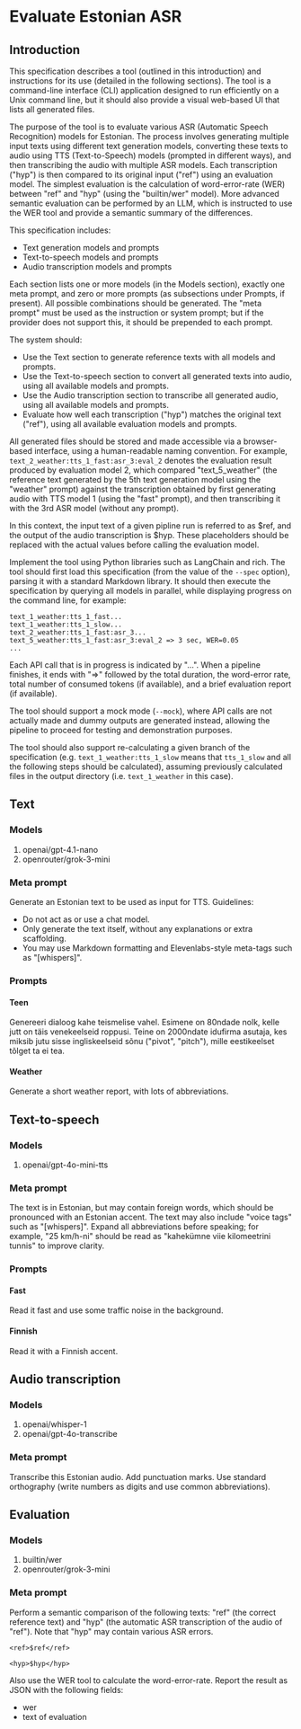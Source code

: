# Evaluate Estonian ASR

## Introduction

This specification describes a tool (outlined in this introduction) and instructions for its use (detailed in the following sections). The tool is a command-line interface (CLI) application designed to run efficiently on a Unix command line, but it should also provide a visual web-based UI that lists all generated files.

The purpose of the tool is to evaluate various ASR (Automatic Speech Recognition) models for Estonian. The process involves generating multiple input texts using different text generation models, converting these texts to audio using TTS (Text-to-Speech) models (prompted in different ways), and then transcribing the audio with multiple ASR models. Each transcription ("hyp") is then compared to its original input ("ref") using an evaluation model. The simplest evaluation is the calculation of word-error-rate (WER) between "ref" and "hyp" (using the "builtin/wer" model). More advanced semantic evaluation can be performed by an LLM, which is instructed to use the WER tool and provide a semantic summary of the differences.

This specification includes:

- Text generation models and prompts
- Text-to-speech models and prompts
- Audio transcription models and prompts

Each section lists one or more models (in the Models section), exactly one meta prompt, and zero or more prompts (as subsections under Prompts, if present). All possible combinations should be generated. The "meta prompt" must be used as the instruction or system prompt; but if the provider does not support this, it should be prepended to each prompt.

The system should:
- Use the Text section to generate reference texts with all models and prompts.
- Use the Text-to-speech section to convert all generated texts into audio, using all available models and prompts.
- Use the Audio transcription section to transcribe all generated audio, using all available models and prompts.
- Evaluate how well each transcription ("hyp") matches the original text ("ref"), using all available evaluation models and prompts.

All generated files should be stored and made accessible via a browser-based interface, using a human-readable naming convention. For example, `text_2_weather:tts_1_fast:asr_3:eval_2` denotes the evaluation result produced by evaluation model 2, which compared "text_5_weather" (the reference text generated by the 5th text generation model using the "weather" prompt) against the transcription obtained by first generating audio with TTS model 1 (using the "fast" prompt), and then transcribing it with the 3rd ASR model (without any prompt).

In this context, the input text of a given pipline run is referred to as $ref, and the output of the audio transcription is $hyp. These placeholders should be replaced with the actual values before calling the evaluation model.

Implement the tool using Python libraries such as LangChain and rich. The tool should first load this specification (from the value of the `--spec` option), parsing it with a standard Markdown library. It should then execute the specification by querying all models in parallel, while displaying progress on the command line, for example:

```
text_1_weather:tts_1_fast...
text_1_weather:tts_1_slow...
text_2_weather:tts_1_fast:asr_3...
text_5_weather:tts_1_fast:asr_3:eval_2 => 3 sec, WER=0.05
...
```

Each API call that is in progress is indicated by "...". When a pipeline finishes, it ends with "=>" followed by the total duration, the word-error rate, total number of consumed tokens (if available), and a brief evaluation report (if available).

The tool should support a mock mode (`--mock`), where API calls are not actually made and dummy outputs are generated instead, allowing the pipeline to proceed for testing and demonstration purposes.

The tool should also support re-calculating a given branch of the specification (e.g. `text_1_weather:tts_1_slow` means that `tts_1_slow` and all the following steps should be calculated), assuming previously calculated files in the output directory (i.e. `text_1_weather` in this case).

## Text

### Models

1. openai/gpt-4.1-nano
2. openrouter/grok-3-mini

### Meta prompt

Generate an Estonian text to be used as input for TTS. Guidelines:

- Do not act as or use a chat model.
- Only generate the text itself, without any explanations or extra scaffolding.
- You may use Markdown formatting and Elevenlabs-style meta-tags such as "[whispers]".

### Prompts

#### Teen

Genereeri dialoog kahe teismelise vahel. Esimene on 80ndade nolk, kelle jutt on täis venekeelseid roppusi. Teine on 2000ndate idufirma asutaja, kes miksib jutu sisse ingliskeelseid sõnu ("pivot", "pitch"), mille eestikeelset tõlget ta ei tea.

#### Weather

Generate a short weather report, with lots of abbreviations.

## Text-to-speech

### Models

1. openai/gpt-4o-mini-tts

### Meta prompt

The text is in Estonian, but may contain foreign words, which should be pronounced with an Estonian accent. The text may also include "voice tags" such as "[whispers]". Expand all abbreviations before speaking; for example, "25 km/h-ni" should be read as "kahekümne viie kilomeetrini tunnis" to improve clarity.

### Prompts

#### Fast

Read it fast and use some traffic noise in the background.

#### Finnish

Read it with a Finnish accent.

## Audio transcription

### Models

1. openai/whisper-1
2. openai/gpt-4o-transcribe

### Meta prompt

Transcribe this Estonian audio. Add punctuation marks. Use standard orthography (write numbers as digits and use common abbreviations).

## Evaluation

### Models

1. builtin/wer
2. openrouter/grok-3-mini

### Meta prompt

Perform a semantic comparison of the following texts: "ref" (the correct reference text) and "hyp" (the automatic ASR transcription of the audio of "ref"). Note that "hyp" may contain various ASR errors.

```
<ref>$ref</ref>

<hyp>$hyp</hyp>
```

Also use the WER tool to calculate the word-error-rate. Report the result as JSON with the following fields:

- wer
- text of evaluation
